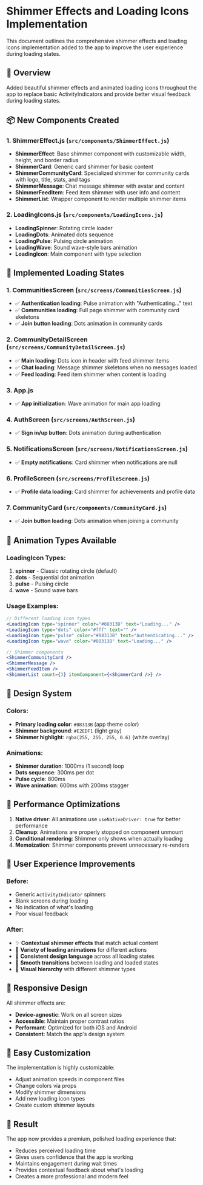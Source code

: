 # Shimmer Effects and Loading Icons Implementation

This document outlines the comprehensive shimmer effects and loading icons implementation added to the app to improve the user experience during loading states.

## 🎯 Overview

Added beautiful shimmer effects and animated loading icons throughout the app to replace basic ActivityIndicators and provide better visual feedback during loading states.

## 📦 New Components Created

### 1. ShimmerEffect.js (`src/components/ShimmerEffect.js`)
- **ShimmerEffect**: Base shimmer component with customizable width, height, and border radius
- **ShimmerCard**: Generic card shimmer for basic content
- **ShimmerCommunityCard**: Specialized shimmer for community cards with logo, title, stats, and tags
- **ShimmerMessage**: Chat message shimmer with avatar and content
- **ShimmerFeedItem**: Feed item shimmer with user info and content
- **ShimmerList**: Wrapper component to render multiple shimmer items

### 2. LoadingIcons.js (`src/components/LoadingIcons.js`)
- **LoadingSpinner**: Rotating circle loader
- **LoadingDots**: Animated dots sequence
- **LoadingPulse**: Pulsing circle animation
- **LoadingWave**: Sound wave-style bars animation
- **LoadingIcon**: Main component with type selection

## 🎨 Implemented Loading States

### 1. CommunitiesScreen (`src/screens/CommunitiesScreen.js`)
- ✅ **Authentication loading**: Pulse animation with "Authenticating..." text
- ✅ **Communities loading**: Full page shimmer with community card skeletons
- ✅ **Join button loading**: Dots animation in community cards

### 2. CommunityDetailScreen (`src/screens/CommunityDetailScreen.js`)
- ✅ **Main loading**: Dots icon in header with feed shimmer items
- ✅ **Chat loading**: Message shimmer skeletons when no messages loaded
- ✅ **Feed loading**: Feed item shimmer when content is loading

### 3. App.js
- ✅ **App initialization**: Wave animation for main app loading

### 4. AuthScreen (`src/screens/AuthScreen.js`)
- ✅ **Sign in/up button**: Dots animation during authentication

### 5. NotificationsScreen (`src/screens/NotificationsScreen.js`)
- ✅ **Empty notifications**: Card shimmer when notifications are null

### 6. ProfileScreen (`src/screens/ProfileScreen.js`)
- ✅ **Profile data loading**: Card shimmer for achievements and profile data

### 7. CommunityCard (`src/components/CommunityCard.js`)
- ✅ **Join button loading**: Dots animation when joining a community

## 🎪 Animation Types Available

### LoadingIcon Types:
1. **spinner** - Classic rotating circle (default)
2. **dots** - Sequential dot animation
3. **pulse** - Pulsing circle
4. **wave** - Sound wave bars

### Usage Examples:
```jsx
// Different loading icon types
<LoadingIcon type="spinner" color="#08313B" text="Loading..." />
<LoadingIcon type="dots" color="#fff" text="" />
<LoadingIcon type="pulse" color="#08313B" text="Authenticating..." />
<LoadingIcon type="wave" color="#08313B" text="Loading..." />

// Shimmer components
<ShimmerCommunityCard />
<ShimmerMessage />
<ShimmerFeedItem />
<ShimmerList count={3} itemComponent={<ShimmerCard />} />
```

## 🎨 Design System

### Colors:
- **Primary loading color**: `#08313B` (app theme color)
- **Shimmer background**: `#E2EDF1` (light gray)
- **Shimmer highlight**: `rgba(255, 255, 255, 0.6)` (white overlay)

### Animations:
- **Shimmer duration**: 1000ms (1 second) loop
- **Dots sequence**: 300ms per dot
- **Pulse cycle**: 800ms
- **Wave animation**: 600ms with 200ms stagger

## 🚀 Performance Optimizations

1. **Native driver**: All animations use `useNativeDriver: true` for better performance
2. **Cleanup**: Animations are properly stopped on component unmount
3. **Conditional rendering**: Shimmer only shows when actually loading
4. **Memoization**: Shimmer components prevent unnecessary re-renders

## 🎯 User Experience Improvements

### Before:
- Generic `ActivityIndicator` spinners
- Blank screens during loading
- No indication of what's loading
- Poor visual feedback

### After:
- ✨ **Contextual shimmer effects** that match actual content
- 🎪 **Variety of loading animations** for different actions
- 🎨 **Consistent design language** across all loading states
- 📱 **Smooth transitions** between loading and loaded states
- 💫 **Visual hierarchy** with different shimmer types

## 📱 Responsive Design

All shimmer effects are:
- **Device-agnostic**: Work on all screen sizes
- **Accessible**: Maintain proper contrast ratios
- **Performant**: Optimized for both iOS and Android
- **Consistent**: Match the app's design system

## 🔧 Easy Customization

The implementation is highly customizable:
- Adjust animation speeds in component files
- Change colors via props
- Modify shimmer dimensions
- Add new loading icon types
- Create custom shimmer layouts

## 🎉 Result

The app now provides a premium, polished loading experience that:
- Reduces perceived loading time
- Gives users confidence that the app is working
- Maintains engagement during wait times
- Provides contextual feedback about what's loading
- Creates a more professional and modern feel
